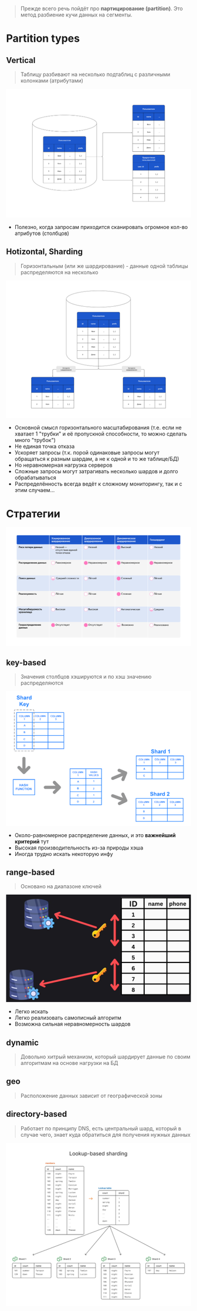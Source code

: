 > Прежде всего речь пойдёт про **партицирование (partition)**.
> Это метод разбиение кучи данных на сегменты.

# Partition types
## Vertical
> Таблицу разбивают на несколько подтаблиц с различными колонками (атрибутами)

![](image-storage/1_1721034397.png)
* Полезно, когда запросам приходится сканировать огромное кол-во атрибутов (столбцов)
## Hotizontal, Sharding 
> Горизонтальным (или же шардирование) - данные одной таблицы распределяются на несколько

![](image-storage/2_1721034413.png)	
* Основной смысл горизонтального масштабирования (т.е. если не хватает 1 "трубки" и её пропускной способности, то можно сделать много "трубок")
* Не единая точка отказа
* Ускоряет запросы (т.к. порой одинаковые запросы могут обращаться к разным шардам, а не к одной и то же таблице/БД)
* Но неравномерная нагрузка серверов
* Сложные запросы могут затрагивать несколько шардов и долго обрабатываться
* Распределённость всегда ведёт к сложному мониторингу, так и с этим случаем...
# Стратегии
![](image-storage/image_90_1740042112.png)
## key-based
> Значения столбцов хэшируются и по хэш значению распределяются

![](image-storage/database_sharding_key_based_7242ac8dea.png)
* Около-равномерное распределение данных, и это **важнейший критерий** тут
* Высокая производительность из-за природы хэша
* Иногда трудно искать некоторую инфу
## range-based
> Основано на диапазоне ключей

![Pasted image 20241027140222](image-storage/Pasted%20image%2020241027140222.png)
* Легко искать
* Легко реализовать самописный алгоритм
* Возможна сильная неравномерность шардов
## dynamic
> Довольно хитрый механизм, который шардирует данные по своим алгоритмам на основе нагрузки на БД
## geo
> Расположение данных зависит от географической зоны
## directory-based
> Работает по принципу DNS, есть центральный шард, который в случае чего, знает куда обратиться для получения нужных данных

![lookup-based-sharding](image-storage/lookup-based-sharding.webp)
